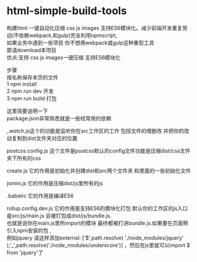 # html-simple-build-tools
构建html 一键自动化压缩 css js images 支持ES6模块化。减少前端开发重复劳动(不依赖webpack,和gulp)完全利用npmscript,<br>
如果业务中遇到一些项目 你不想用webpack或gulp这种重型工具<br>
那请download本项目<br>
优点:支持 css js images一键压缩 支持ES6模块化<br>



步骤<br>
按名称保存本页的文件<br>
1 npm install<br>
2 npm run dev 开发<br>
3 npm run build 打包<br>


这里简要说明一下<br>
package.json非常熟悉就是一些经常用的依赖<br>

*_watch.js*这个的功能是监听你在src工作区的工作 包括文件的增删改 并把你的改动复制到dist文件夹对应的位置<br/>

postcss.config.js 这个文件是postcss默认的config文件功能是压缩dist/css文件夹下所有的css<br>

create.js 它的作用是初始化并创建dist和src两个文件夹 和里面的一些初始化文件<br>

jsmini.js 它的作用是压缩dist/js里所有的js<br>

.babelrc 它的作用是编译ES6<br>

rollup.config.dev.js 它的作用是支持ES6的模块化打包 默认你的工作区的js入口是src/js/main.js 会被打包成dist/js/bundle.js.<br>也就是说你在main.js里所import的模块 最终都被打进bundle.js.如果要在页面啊引入npm安装的包 ,<br>例如jquery 请这样添加external: ['$',path.resolve( './node_modules/jquery' ),'_',path.resolve('./node_modules/underscore')] ，然后在js里就可以import $ from 'jquery'了 

